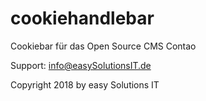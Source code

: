 # cookiehandlebar

Cookiebar für das Open Source CMS Contao

Support: info@easySolutionsIT.de

Copyright 2018 by easy Solutions IT